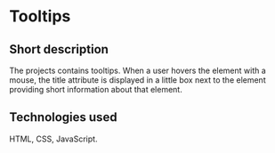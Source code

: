 # Tooltips

## Short description
The projects contains tooltips. When a user hovers the element with a mouse, the title attribute is displayed in a little box next to the element providing short information about that element.

## Technologies used
HTML, CSS, JavaScript.
